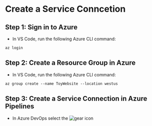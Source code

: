 # Create a Service Conncetion

## Step 1: Sign in to Azure

- In VS Code, run the following Azure CLI command:
```
az login
```

## Step 2: Create a Resource Group in Azure

- In VS Code, run the following Azure CLI command:
```
az group create --name ToyWebsite --location westus
```

## Step 3: Create a Service Connection in Azure Pipelines

- In Azure DevOps select the ![gear icon](https://images.app.goo.gl/VxNVzXs7PBe3SpEb6)
